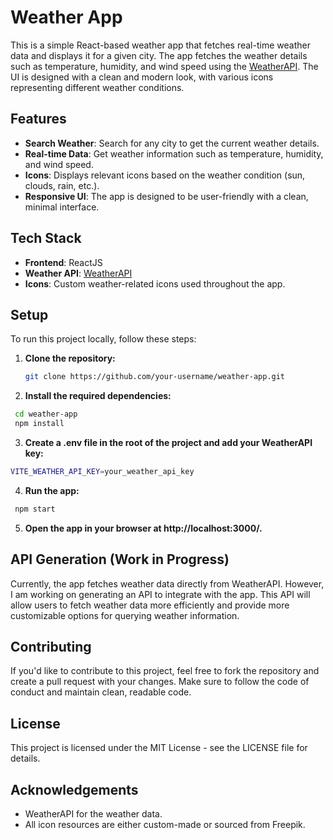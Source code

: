 # Weather App

This is a simple React-based weather app that fetches real-time weather data and displays it for a given city. The app fetches the weather details such as temperature, humidity, and wind speed using the [WeatherAPI](https://www.weatherapi.com/). The UI is designed with a clean and modern look, with various icons representing different weather conditions.

## Features

- **Search Weather**: Search for any city to get the current weather details.
- **Real-time Data**: Get weather information such as temperature, humidity, and wind speed.
- **Icons**: Displays relevant icons based on the weather condition (sun, clouds, rain, etc.).
- **Responsive UI**: The app is designed to be user-friendly with a clean, minimal interface.

## Tech Stack

- **Frontend**: ReactJS
- **Weather API**: [WeatherAPI](https://www.weatherapi.com/)
- **Icons**: Custom weather-related icons used throughout the app.

## Setup

To run this project locally, follow these steps:

1. **Clone the repository:**
   ```bash
   git clone https://github.com/your-username/weather-app.git
   ```
2. **Install the required dependencies:**
  ```bash
   cd weather-app
   npm install
  ```
3. **Create a .env file in the root of the project and add your WeatherAPI key:**
  ```bash
  VITE_WEATHER_API_KEY=your_weather_api_key
```
4. **Run the app:**
 ```bash
  npm start
```
5. **Open the app in your browser at http://localhost:3000/.**

## API Generation (Work in Progress)
Currently, the app fetches weather data directly from WeatherAPI. However, I am working on generating an API to integrate with the app. This API will allow users to fetch weather data more efficiently and provide more customizable options for querying weather information.

## Contributing
If you'd like to contribute to this project, feel free to fork the repository and create a pull request with your changes. Make sure to follow the code of conduct and maintain clean, readable code.

## License
This project is licensed under the MIT License - see the LICENSE file for details.

## Acknowledgements
- WeatherAPI for the weather data.
- All icon resources are either custom-made or sourced from Freepik.
